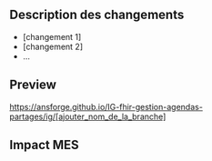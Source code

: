 ## Description des changements

* [changement 1]
* [changement 2]
* ...

## Preview

https://ansforge.github.io/IG-fhir-gestion-agendas-partages/ig/[ajouter_nom_de_la_branche] 

## Impact MES